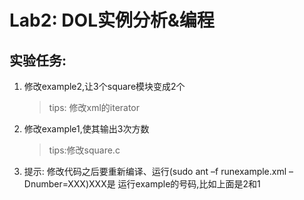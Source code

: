 # Lab2: DOL实例分析&编程

## 实验任务:1. 修改example2,让3个square模块变成2个  
    > tips: 修改xml的iterator 
     
2. 修改example1,使其输出3次方数
   > tips:修改square.c  
   
3. 提示: 修改代码之后要重新编译、运行(sudo ant –f runexample.xml –Dnumber=XXX)XXX是 运行example的号码,比如上面是2和1